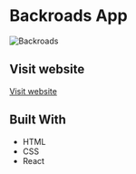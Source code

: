 # Backroads App 


![Backroads](https://user-images.githubusercontent.com/60655590/225653760-2821d973-e7f1-493d-88a8-3afa383d88e6.png)

## Visit website
[Visit website](https://react-backroads-dy.netlify.app)

## Built With

* HTML
* CSS
* React


